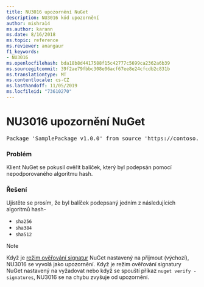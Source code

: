 ```yaml
---
title: NU3016 upozornění NuGet
description: NU3016 kód upozornění
author: mishra14
ms.author: karann
ms.date: 8/16/2018
ms.topic: reference
ms.reviewer: anangaur
f1_keywords:
- NU3016
ms.openlocfilehash: bda18b8d4417588f15c42777c5699ca2362a6b39
ms.sourcegitcommit: 39f2ae79fbbc308e06acf67ee8e24cfcdb2c831b
ms.translationtype: MT
ms.contentlocale: cs-CZ
ms.lasthandoff: 11/05/2019
ms.locfileid: "73610270"
---
```

# <a name="nuget-warning-nu3016"></a>NU3016 upozornění NuGet

<pre>Package 'SamplePackage v1.0.0' from source 'https://contoso.com/index.json': The package hash uses an unsupported hash algorithm.</pre>

### <a name="issue"></a>Problém

Klient NuGet se pokusil ověřit balíček, který byl podepsán pomocí nepodporovaného algoritmu hash.


### <a name="solution"></a>Řešení

Ujistěte se prosím, že byl balíček podepsaný jedním z následujících algoritmů hash- 
* `sha256`
* `sha384`
* `sha512`


> [!Note]
> Když je [režim ověřování signatur](https://docs.microsoft.com/nuget/consume-packages/installing-signed-packages#configure-package-signature-requirements) NuGet nastavený na přijmout (výchozí), NU3016 se vyvolá jako upozornění. Když je režim ověřování signatury NuGet nastavený na vyžadovat nebo když se spouští příkaz `nuget verify -signatures`, NU3016 se na chybu zvyšuje od upozornění. 